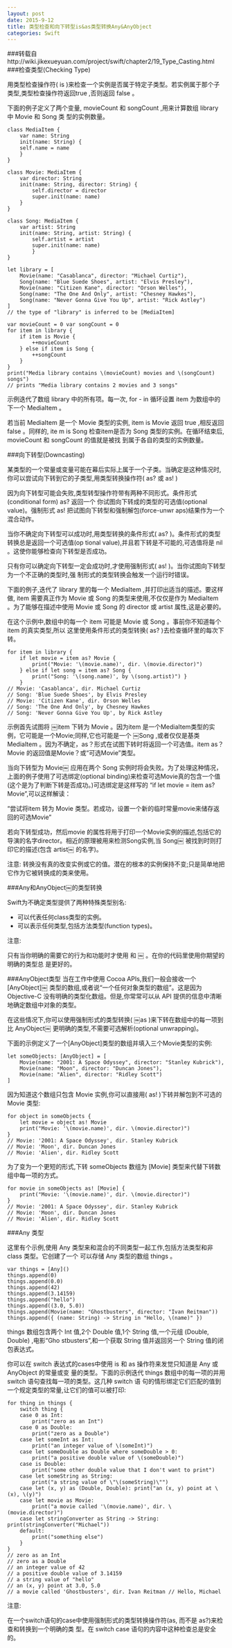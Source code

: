 ```yaml
---
layout: post
date: 2015-9-12
title: 类型检查和向下转型is&as类型转换Any&AnyObject
categories: Swift
---
```

###转载自http://wiki.jikexueyuan.com/project/swift/chapter2/19_Type_Casting.html
###检查类型(Checking Type)
用类型检查操作符( is )来检查一个实例是否属于特定子类型。若实例属于那个子类型,类型检查操作符返回true ,否则返回 false 。
下面的例子定义了两个变量, movieCount 和 songCount ,用来计算数组 library 中 Movie 和 Song 类 型的实例数量。
	class MediaItem { 
		var name: String 
		init(name: String) {		self.name = name 		}	}
	class Movie: MediaItem {		var director: String		init(name: String, director: String) {			self.director = director			super.init(name: name) 
		}	}
	class Song: MediaItem {		var artist: String		init(name: String, artist: String) {			self.artist = artist			super.init(name: name) 			}	}
	let library = [		Movie(name: "Casablanca", director: "Michael Curtiz"), 
		Song(name: "Blue Suede Shoes", artist: "Elvis Presley"),
		Movie(name: "Citizen Kane", director: "Orson Welles"), 
		Song(name: "The One And Only", artist: "Chesney Hawkes"),
		Song(name: "Never Gonna Give You Up", artist: "Rick Astley")	]	// the type of "library" is inferred to be [MediaItem]
	var movieCount = 0 var songCount = 0	for item in library { 
		if item is Movie {			++movieCount		} else if item is Song {			++songCount		}	}	print("Media library contains \(movieCount) movies and \(songCount) songs") 	// prints "Media library contains 2 movies and 3 songs"

示例迭代了数组 library 中的所有项。每一次, for - in 循环设置 item 为数组中的下一个 MediaItem 。
若当前 MediaItem 是一个 Movie 类型的实例, item is Movie 返回 true ,相反返回 false 。同样的, ite m is Song 检查item是否为 Song 类型的实例。在循环结束后, movieCount 和 songCount 的值就是被找 到属于各自的类型的实例数量。
###向下转型(Downcasting)
某类型的一个常量或变量可能在幕后实际上属于一个子类。当确定是这种情况时,你可以尝试向下转到它的子类型,用类型转换操作符( as? 或 as! )
因为向下转型可能会失败,类型转型操作符带有两种不同形式。条件形式(conditional form) as? 返回一个 你试图向下转成的类型的可选值(optional value)。强制形式 as! 把试图向下转型和强制解包(force-unwr aps)结果作为一个混合动作。
当你不确定向下转型可以成功时,用类型转换的条件形式( as? )。条件形式的类型转换总是返回一个可选值(op tional value),并且若下转是不可能的,可选值将是 nil 。这使你能够检查向下转型是否成功。
只有你可以确定向下转型一定会成功时,才使用强制形式( as! )。当你试图向下转型为一个不正确的类型时,强 制形式的类型转换会触发一个运行时错误。
下面的例子,迭代了 library 里的每一个 MediaItem ,并打印出适当的描述。要这样做, item 需要真正作为 Movie 或 Song 的类型来使用,不仅仅是作为 MediaItem 。为了能够在描述中使用 Movie 或 Song 的 director 或 artist 属性,这是必要的。
在这个示例中,数组中的每一个 item 可能是 Movie 或 Song 。事前你不知道每个 item 的真实类型,所以 这里使用条件形式的类型转换( as? )去检查循环里的每次下转。

	for item in library {		if let movie = item as? Movie {			print("Movie: '\(movie.name)', dir. \(movie.director)") 
		} else if let song = item as? Song {			print("Song: '\(song.name)', by \(song.artist)") }		}	// Movie: 'Casablanca', dir. Michael Curtiz	// Song: 'Blue Suede Shoes', by Elvis Presley
	// Movie: 'Citizen Kane', dir. Orson Welles	// Song: 'The One And Only', by Chesney Hawkes 
	// Song: 'Never Gonna Give You Up', by Rick Astley
	
示例首先试图将 ￼item 下转为 Movie 。因为item 是一个MediaItem类型的实例，它可能是一个Movie;同样,它也可能是一个 ￼Song ,或者仅仅是基类MediaItem 。因为不确定，as？形式在试图下转时将返回一个可选值。item as？ Movie 的返回值是Movie？或“可选Movie”类型。
当向下转型为 Movie￼ 应用在两个 Song 实例时将会失败。为了处理这种情况，上面的例子使用了可选绑定(optional binding)来检查可选Movie真的包含一个值(这个是为了判断下转是否成功。)可选绑定是这样写的 “if let movie = item as? Movie”,可以这样解读：

“尝试将item 转为 Movie 类型。若成功，设置一个新的临时常量movie来储存返回的可选Movie”
若向下转型成功，然后movie 的属性将用于打印一个Movie实例的描述,包括它的导演的名字director。相近的原理被用来检测Song实例,当 Song￼ 被找到时则打印它的描述(包含 artist￼ 的名字)。	注意: 转换没有真的改变实例或它的值。潜在的根本的实例保持不变;只是简单地把它作为它被转换成的类来使用。



###Any和AnyObject￼的类型转换

Swift为不确定类型提供了两种特殊类型别名:
* 可以代表任何class类型的实例。* 可以表示任何类型,包括方法类型(function types)。
注意:
只有当你明确的需要它的行为和功能时才使用 和 ￼ 。在你的代码里使用你期望的明确的类型总 是更好的。
###AnyObject类型当在工作中使用 Cocoa APIs,我们一般会接收一个 [AnyObject]￼ 类型的数组,或者说“一个任何对象类型的数组”。这是因为 Objective-C 没有明确的类型化数组。但是,你常常可以从 API 提供的信息中清晰地确定数组中对象的类型。
在这些情况下,你可以使用强制形式的类型转换( ￼as )来下转在数组中的每一项到比 AnyObject￼ 更明确的类型,不需要可选解析(optional unwrapping)。
下面的示例定义了一个[AnyObject]类型的数组并填入三个Movie类型的实例:

	let someObjects: [AnyObject] = [		Movie(name: "2001: A Space Odyssey", director: "Stanley Kubrick"), 		Movie(name: "Moon", director: "Duncan Jones"),		Movie(name: "Alien", director: "Ridley Scott")	]
因为知道这个数组只包含 Movie 实例,你可以直接用( as! )下转并解包到不可选的 Movie 类型:
	for object in someObjects {		let movie = object as! Movie		print("Movie: '\(movie.name)', dir. \(movie.director)")	}	// Movie: '2001: A Space Odyssey', dir. Stanley Kubrick 
	// Movie: 'Moon', dir. Duncan Jones	// Movie: 'Alien', dir. Ridley Scott
为了变为一个更短的形式,下转 someObjects 数组为 [Movie] 类型来代替下转数组中每一项的方式。
	
	for movie in someObjects as! [Movie] {		print("Movie: '\(movie.name)', dir. \(movie.director)")	}	// Movie: '2001: A Space Odyssey', dir. Stanley Kubrick 
	// Movie: 'Moon', dir. Duncan Jones	// Movie: 'Alien', dir. Ridley Scott
###Any 类型
这里有个示例,使用 Any 类型来和混合的不同类型一起工作,包括方法类型和非 class 类型。它创建了一个 可以存储 Any 类型的数组 things 。
	var things = [Any]()	things.append(0)	things.append(0.0)	things.append(42)	things.append(3.14159)	things.append("hello")	things.append((3.0, 5.0))	things.append(Movie(name: "Ghostbusters", director: "Ivan Reitman")) 	things.append({ (name: String) -> String in "Hello, \(name)" })
things 数组包含两个 Int 值,2个 Double 值,1个 String 值,一个元组 (Double, Double) ,电影“Gho stbusters”,和一个获取 String 值并返回另一个 String 值的闭包表达式。
你可以在 switch 表达式的cases中使用 is 和 as 操作符来发觉只知道是 Any 或 AnyObject 的常量或变 量的类型。下面的示例迭代 things 数组中的每一项的并用 switch 语句查找每一项的类型。这几种 switch 语 句的情形绑定它们匹配的值到一个规定类型的常量,让它们的值可以被打印:
	for thing in things { 		switch thing { 
		case 0 as Int:			print("zero as an Int") 
		case 0 as Double:			print("zero as a Double")
		case let someInt as Int:			print("an integer value of \(someInt)")		case let someDouble as Double where someDouble > 0: 			print("a positive double value of \(someDouble)")		case is Double:			print("some other double value that I don't want to print")		case let someString as String:			print("a string value of \"\(someString)\"")		case let (x, y) as (Double, Double): print("an (x, y) point at \(x), \(y)")		case let movie as Movie:			print("a movie called '\(movie.name)', dir. \(movie.director)")		case let stringConverter as String -> String: 			print(stringConverter("Michael"))		default:			print("something else")		} 	}	// zero as an Int	// zero as a Double	// an integer value of 42	// a positive double value of 3.14159	// a string value of "hello"	// an (x, y) point at 3.0, 5.0	// a movie called 'Ghostbusters', dir. Ivan Reitman // Hello, Michael
注意:
在一个switch语句的case中使用强制形式的类型转换操作符(as, 而不是 as?)来检查和转换到一个明确的类 型。在 switch case 语句的内容中这种检查总是安全的。